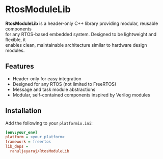 # RtosModuleLib

**RtosModuleLib** is a header-only C++ library providing modular, reusable components  
for any RTOS-based embedded system. Designed to be lightweight and flexible, it  
enables clean, maintainable architecture similar to hardware design modules.

## Features

- Header-only for easy integration  
- Designed for any RTOS (not limited to FreeRTOS)  
- Message and task module abstractions  
- Modular, self-contained components inspired by Verilog modules  

## Installation

Add the following to your `platformio.ini`:

```ini
[env:your_env]
platform = <your_platform>
framework = freertos
lib_deps =
  rahuljeyaraj/RtosModuleLib
